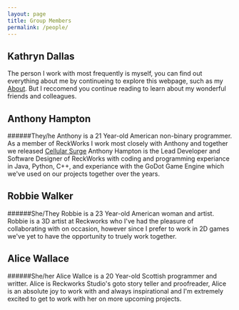 ```yaml
---
layout: page
title: Group Members
permalink: /people/
---
```


## Kathryn Dallas
The person I work with most frequently is myself, you can find out everything about me by continueing to explore this webpage, such as my [About](https://k-dallas.github.io/about/). But I reccomend you continue reading to learn about my wonderful friends and colleagues.

## Anthony Hampton
######They/he
Anthony is a 21 Year-old American non-binary programmer.
As a member of ReckWorks I work most closely with Anthony and together we released [Cellular Surge](https://k-dallas.github.io/projects/)
Anthony Hampton is the Lead Developer and Software Designer of ReckWorks with coding and programming experiance in Java, Python, C++, and experiance with the GoDot Game Engine which we've used on our projects together over the years. 

## Robbie Walker
######She/They
Robbie is a 23 Year-old American woman and artist.
Robbie is a 3D artist at Reckworks who I've had the pleasure of collaborating with on occasion, however since I prefer to work in 2D games we've yet to have the opportunity to truely work together.

## Alice Wallace 
######She/her
Alice Wallce is a 20 Year-old Scottish programmer and writter.
Alice is Reckworks Studio's goto story teller and proofreader, Alice is an absolute joy to work with and always inspirational and I'm extremely excited to get to work with her on more upcoming projects.
